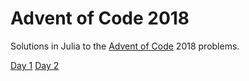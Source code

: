 # Advent of Code 2018

Solutions in Julia to the [Advent of Code](https://adventofcode.com/) 2018 problems.

[Day 1](days/day1.ipynb)
[Day 2](days/day2.ipynb)
